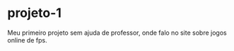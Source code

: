 # projeto-1
 Meu primeiro projeto sem ajuda de professor, onde falo no site sobre jogos online de fps.
